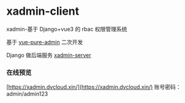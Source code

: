 # xadmin-client

xadmin-基于 Django+vue3 的 rbac 权限管理系统

基于 [vue-pure-admin](https://github.com/pure-admin/vue-pure-admin) 二次开发

Django 做后端服务
[xadmin-server](https://github.com/nineaiyu/xadmin-server)

### 在线预览

[https://xadmin.dvcloud.xin/](https://xadmin.dvcloud.xin/)
账号密码：admin/admin123
